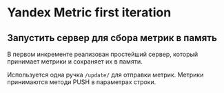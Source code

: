 # Yandex Metric first iteration

## Запустить сервер для сбора метрик в память

В первом инкременте реализован простейший сервер, который принимает метрики и сохраняет их в памяти.

Используется одна ручка `/update/` для отправки метрик. Метрики принимаются методи PUSH в параметрах строки.


